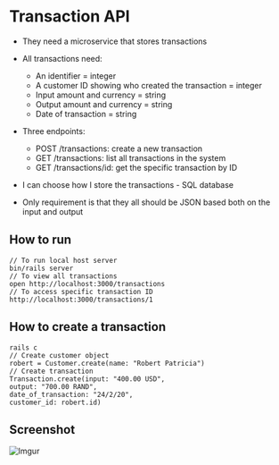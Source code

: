 # Transaction API

- They need a microservice that stores transactions 
- All transactions need:
    - An identifier = integer
    - A customer ID showing who created the transaction = integer
    - Input amount and currency = string
    - Output amount and currency = string
    - Date of transaction = string

- Three endpoints:
    - POST /transactions: create a new transaction
    - GET /transactions: list all transactions in the system
    - GET /transactions/id: get the specific transaction by ID

- I can choose how I store the transactions - SQL database
- Only requirement is that they all should be JSON based both on the input and output

## How to run
```
// To run local host server
bin/rails server
// To view all transactions
open http://localhost:3000/transactions
// To access specific transaction ID
http://localhost:3000/transactions/1
```

## How to create a transaction
```
rails c
// Create customer object
robert = Customer.create(name: "Robert Patricia")
// Create transaction
Transaction.create(input: "400.00 USD", 
output: "700.00 RAND", 
date_of_transaction: "24/2/20", 
customer_id: robert.id)
```

## Screenshot
![Imgur](https://imgur.com/vpUF4gu)
